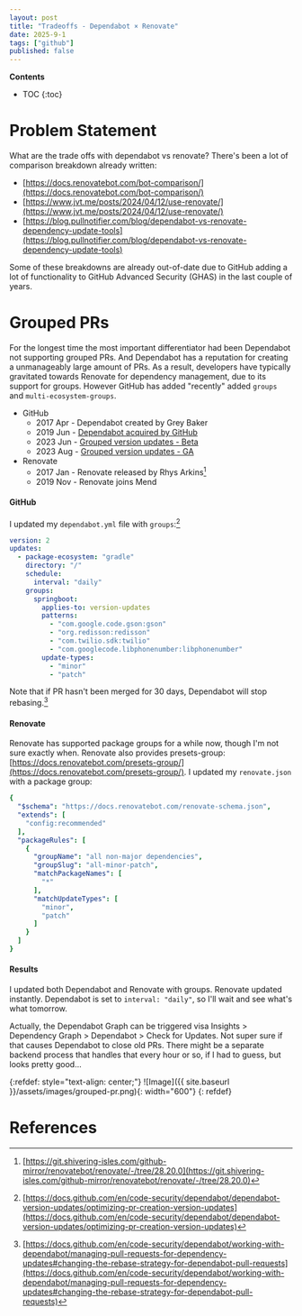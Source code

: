 ```yaml
---
layout: post
title: "Tradeoffs - Dependabot × Renovate"
date: 2025-9-1
tags: ["github"]
published: false
---
```


**Contents**
* TOC
{:toc}

# Problem Statement
What are the trade offs with dependabot vs renovate? There's been a lot of comparison breakdown already written: 

* [https://docs.renovatebot.com/bot-comparison/](https://docs.renovatebot.com/bot-comparison/)
* [https://www.jvt.me/posts/2024/04/12/use-renovate/](https://www.jvt.me/posts/2024/04/12/use-renovate/)
* [https://blog.pullnotifier.com/blog/dependabot-vs-renovate-dependency-update-tools](https://blog.pullnotifier.com/blog/dependabot-vs-renovate-dependency-update-tools)

Some of these breakdowns are already out-of-date due to GitHub adding a lot of functionality to GitHub Advanced Security (GHAS) in the last couple of years. 

# Grouped PRs
For the longest time the most important differentiator had been Dependabot not supporting grouped PRs. And Dependabot has a reputation for creating a unmanageably large amount of PRs. As a result, developers have typically gravitated towards Renovate for dependency management, due to its support for groups. However GitHub has added "recently" added `groups` and `multi-ecosystem-groups`.

* GitHub
    * 2017 Apr - Dependabot created by Grey Baker
    * 2019 Jun - [Dependabot acquired by GitHub](https://www.indiehackers.com/product/dependabot)
    * 2023 Jun - [Grouped version updates - Beta](https://github.blog/changelog/2023-06-29-grouped-version-updates-for-dependabot-public-beta/)
    * 2023 Aug - [Grouped version updates - GA](https://github.blog/changelog/2023-08-24-grouped-version-updates-for-dependabot-are-generally-available/)
* Renovate
    * 2017 Jan - Renovate released by Rhys Arkins[^1]
    * 2019 Nov - Renovate joins Mend


#### GitHub 
I updated my `dependabot.yml` file with `groups`:[^2]

```yaml
version: 2
updates:
  - package-ecosystem: "gradle" 
    directory: "/" 
    schedule:
      interval: "daily"
    groups:
      springboot:
        applies-to: version-updates
        patterns:
          - "com.google.code.gson:gson"
          - "org.redisson:redisson"
          - "com.twilio.sdk:twilio"
          - "com.googlecode.libphonenumber:libphonenumber"
        update-types:
          - "minor"
          - "patch"
```

Note that if PR hasn't been merged for 30 days, Dependabot will stop rebasing.[^3] 

#### Renovate
Renovate has supported package groups for a while now, though I'm not sure exactly when. Renovate also provides presets-group: [https://docs.renovatebot.com/presets-group/](https://docs.renovatebot.com/presets-group/). I updated my `renovate.json` with a package group:

```yaml
{
  "$schema": "https://docs.renovatebot.com/renovate-schema.json",
  "extends": [
    "config:recommended"
  ],
  "packageRules": [
    {
      "groupName": "all non-major dependencies",
      "groupSlug": "all-minor-patch",
      "matchPackageNames": [
        "*"
      ],
      "matchUpdateTypes": [
        "minor",
        "patch"
      ]
    }
  ]
}
```

#### Results
I updated both Dependabot and Renovate with groups. Renovate updated instantly. Dependabot is set to `interval: "daily"`, so I'll wait and see what's what tomorrow.

Actually, the Dependabot Graph can be triggered visa Insights > Dependency Graph > Dependabot > Check for Updates. Not super sure if that causes Dependabot to close old PRs. There might be a separate backend process that handles that every hour or so, if I had to guess, but looks pretty good...

{:refdef: style="text-align: center;"}
![Image]({{ site.baseurl }}/assets/images/grouped-pr.png){: width="600"}
{: refdef}

# References
[^1]: [https://git.shivering-isles.com/github-mirror/renovatebot/renovate/-/tree/28.20.0](https://git.shivering-isles.com/github-mirror/renovatebot/renovate/-/tree/28.20.0)

[^2]: [https://docs.github.com/en/code-security/dependabot/dependabot-version-updates/optimizing-pr-creation-version-updates](https://docs.github.com/en/code-security/dependabot/dependabot-version-updates/optimizing-pr-creation-version-updates)

[^3]: [https://docs.github.com/en/code-security/dependabot/working-with-dependabot/managing-pull-requests-for-dependency-updates#changing-the-rebase-strategy-for-dependabot-pull-requests](https://docs.github.com/en/code-security/dependabot/working-with-dependabot/managing-pull-requests-for-dependency-updates#changing-the-rebase-strategy-for-dependabot-pull-requests)

